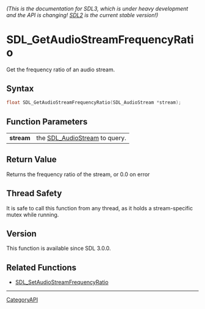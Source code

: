 ###### (This is the documentation for SDL3, which is under heavy development and the API is changing! [SDL2](https://wiki.libsdl.org/SDL2/) is the current stable version!)
# SDL_GetAudioStreamFrequencyRatio

Get the frequency ratio of an audio stream.

## Syntax

```c
float SDL_GetAudioStreamFrequencyRatio(SDL_AudioStream *stream);

```

## Function Parameters

|                |                                                  |
| -------------- | ------------------------------------------------ |
| **stream**     | the [SDL_AudioStream](SDL_AudioStream.md) to query. |

## Return Value

Returns the frequency ratio of the stream, or 0.0 on error

## Thread Safety

It is safe to call this function from any thread, as it holds a
stream-specific mutex while running.

## Version

This function is available since SDL 3.0.0.

## Related Functions

* [SDL_SetAudioStreamFrequencyRatio](SDL_SetAudioStreamFrequencyRatio.md)

----
[CategoryAPI](CategoryAPI.md)
